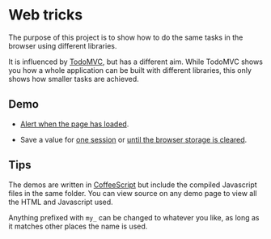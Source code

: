 # Web tricks

The purpose of this project is to show how to do the same tasks in the
browser using different libraries.

It is influenced by [TodoMVC](http://todomvc.com/), but has a different
aim.
While TodoMVC shows you how a whole application can be built with
different libraries, this only shows how smaller tasks are achieved.


## Demo

- [Alert when the page has loaded](./page_loaded/).

- Save a value for
  [one session](./storage/session/)
  or
  [until the browser storage is cleared](./storage/browser/).


## Tips

The demos are written in [CoffeeScript](http://coffeescript.org/) but
include the compiled Javascript files in the same folder.
You can view source on any demo page to view all the HTML and Javascript
used.

Anything prefixed with `my_` can be changed to whatever you like, as
long as it matches other places the name is used.
